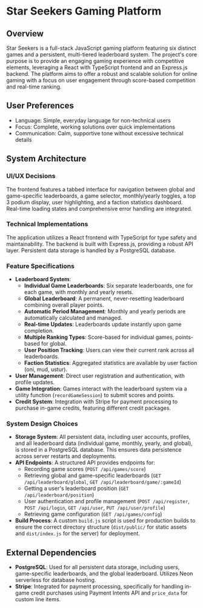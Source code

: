 # Star Seekers Gaming Platform

## Overview
Star Seekers is a full-stack JavaScript gaming platform featuring six distinct games and a persistent, multi-tiered leaderboard system. The project's core purpose is to provide an engaging gaming experience with competitive elements, leveraging a React with TypeScript frontend and an Express.js backend. The platform aims to offer a robust and scalable solution for online gaming with a focus on user engagement through score-based competition and real-time ranking.

## User Preferences
- Language: Simple, everyday language for non-technical users
- Focus: Complete, working solutions over quick implementations
- Communication: Calm, supportive tone without excessive technical details

## System Architecture

### UI/UX Decisions
The frontend features a tabbed interface for navigation between global and game-specific leaderboards, a game selector, monthly/yearly toggles, a top 3 podium display, user highlighting, and a faction statistics dashboard. Real-time loading states and comprehensive error handling are integrated.

### Technical Implementations
The application utilizes a React frontend with TypeScript for type safety and maintainability. The backend is built with Express.js, providing a robust API layer. Persistent data storage is handled by a PostgreSQL database.

### Feature Specifications
- **Leaderboard System**:
    - **Individual Game Leaderboards**: Six separate leaderboards, one for each game, with monthly and yearly resets.
    - **Global Leaderboard**: A permanent, never-resetting leaderboard combining overall player points.
    - **Automatic Period Management**: Monthly and yearly periods are automatically calculated and managed.
    - **Real-time Updates**: Leaderboards update instantly upon game completion.
    - **Multiple Ranking Types**: Score-based for individual games, points-based for global.
    - **User Position Tracking**: Users can view their current rank across all leaderboards.
    - **Faction Statistics**: Aggregated statistics are available by user faction (oni, mud, ustur).
- **User Management**: Direct user registration and authentication, with profile updates.
- **Game Integration**: Games interact with the leaderboard system via a utility function (`recordGameSession`) to submit scores and points.
- **Credit System**: Integration with Stripe for payment processing to purchase in-game credits, featuring different credit packages.

### System Design Choices
- **Storage System**: All persistent data, including user accounts, profiles, and all leaderboard data (individual game, monthly, yearly, and global), is stored in a PostgreSQL database. This ensures data persistence across server restarts and deployments.
- **API Endpoints**: A structured API provides endpoints for:
    - Recording game scores (`POST /api/games/score`)
    - Retrieving global and game-specific leaderboards (`GET /api/leaderboard/global`, `GET /api/leaderboard/game/:gameId`)
    - Getting a user's leaderboard position (`GET /api/leaderboard/position`)
    - User authentication and profile management (`POST /api/register`, `POST /api/login`, `GET /api/user`, `PUT /api/user/profile`)
    - Retrieving game configuration (`GET /api/games/config`)
- **Build Process**: A custom `build.js` script is used for production builds to ensure the correct directory structure (`dist/public/` for static assets and `dist/index.js` for the server) for deployment.

## External Dependencies

- **PostgreSQL**: Used for all persistent data storage, including users, game-specific leaderboards, and the global leaderboard. Utilizes Neon serverless for database hosting.
- **Stripe**: Integrated for payment processing, specifically for handling in-game credit purchases using Payment Intents API and `price_data` for custom line items.